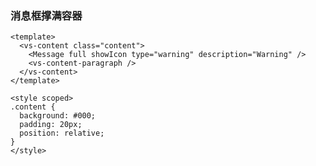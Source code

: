 ### 消息框撑满容器

<!--start-code-->

```vue
<template>
  <vs-content class="content">
    <Message full showIcon type="warning" description="Warning" />
    <vs-content-paragraph />
  </vs-content>
</template>

<style scoped>
.content {
  background: #000;
  padding: 20px;
  position: relative;
}
</style>
```

<!--end-code-->

